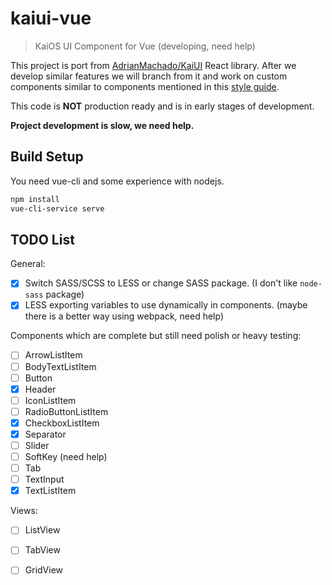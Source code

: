 # kaiui-vue

> KaiOS UI Component for Vue (developing, need help)

This project is port from [AdrianMachado/KaiUI](https://github.com/AdrianMachado/KaiUI) React library. After we develop similar features we will branch from it and work on custom components similar to components mentioned in this [style guide](https://developer.kaiostech.com/design-guide/ui-component).

This code is **NOT** production ready and is in early stages of development.

**Project development is slow, we need help.**

## Build Setup
You need vue-cli and some experience with nodejs.
``` bash
npm install
vue-cli-service serve
```

## TODO List

General:
- [x] Switch SASS/SCSS to LESS or change SASS package. (I don't like `node-sass` package)
- [x] LESS exporting variables to use dynamically in components. (maybe there is a better way using webpack, need help)

Components which are complete but still need polish or heavy testing:
- [ ] ArrowListItem
- [ ] BodyTextListItem
- [ ] Button
- [x] Header 
- [ ] IconListItem
- [ ] RadioButtonListItem
- [x] CheckboxListItem
- [x] Separator
- [ ] Slider
- [ ] SoftKey (need help)
- [ ] Tab
- [ ] TextInput
- [x] TextListItem

Views:
- [ ] ListView
- [ ] TabView
- [ ] GridView


